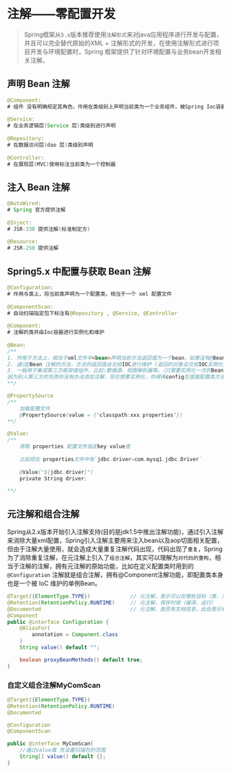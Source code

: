 

# 注解——零配置开发

>Spring框架从`5.x`版本推荐使用`注解形式`来对java应用程序进行开发与配置，并且可以完全替代原始的XML + 注解形式的开发，在使用注解形式进行项目开发与环境配置时，Spring 框架提供了针对环境配置与业务bean开发相关注解。

## 声明 Bean 注解 

```java
@Component:		
# 组件 没有明确规定其角色，作用在类级别上声明当前类为一个业务组件，被Spring Ioc容器维护
    
@Service:		
# 在业务逻辑层(Service 层)类级别进行声明
    
@Repository:	
# 在数据访问层(dao 层)类级别声明
    
@Controller:	
# 在展现层(MVC)使用标注当前类为一个控制器
```



## 注入 Bean 注解

```java
@AutoWired: 	
# Spring 官方提供注解
    
@Inject: 		
# JSR-330 提供注解(标准制定方)
    
@Resource: 		
# JSR-250 提供注解
```





## Spring5.x 中配置与获取 Bean 注解

```java
@Configuration:	
# 作用与类上，将当前类声明为一个配置类，相当于一个 xml 配置文件
    
@ComponentScan:	
# 自动扫描指定包下标注有@Repository , @Service, @Controller
    
@Component:		
# 注解的类并由Ioc容器进行实例化和维护
    
@Bean:
/**
1. 作用于方法上，相当于xml文件中<bean>声明当前方法返回值为一个bean，如果没有@Bean，那么多次调用方法会创建多个对象。而加入了@Bean，无论调用多少次，永远只有一个对象。
2. 通过@Bean 注解的方法，方法的返回值会交给IOC进行维护 (返回的对象会交给IOC实例化，也是个单例)。
3. 一般用于集成第三方框架或组件，比如:数据源、视图解析器等。（只需要实例化一次的Bean对象）
因为别人第三方的东西你没有办法添加注解，现在想要实例化，你得再config包里面配置类方法中return new 对象(); 但是每次new都是一个新的，所以加上@Bean，交给IOC。
**/

@PropertySource
/** 
	加载配置文件
	@PropertySource(value = {"classpath:xxx.properties"})
**/

@Value:	
/**
	获取 properties 配置文件指定key value值
	
	比如现在 properties文件中有`jdbc.driver=com.mysq1.jdbc.Driver`
	
	@Value("${jdbc.driver}")
	private String driver;

**/
```



## 元注解和组合注解

Spring从2.x版本开始引入注解支持(目的是jdk1.5中推出注解功能)，通过引入注解来消除大量xml配置，Spring引入注解主要用来注入bean以及aop切面相关配置，但由于注解大量使用，就会造成大量重复注解代码出现，代码出现了`重复`，Spring 为了消除重复注解，在元注解上引入了`组合注解`，其实可以理解为`对代码的重构`，相当于注解的注解，拥有元注解的原始功能，比如在定义配置类时用到的 `@Configuration` 注解就是组合注解，拥有@Component注解功能，即配置类本身也是一个被 IoC 维护的单例Bean。

```java
@Target({ElementType.TYPE})				// 元注解，表示可以在哪些目标（类，方法，字段）上用
@Retention(RetentionPolicy.RUNTIME)		// 元注解，保存时效（编译，运行）
@Documented								// 元注解，是否有文档信息，此处表示有
@Component
public @interface Configuration {
    @AliasFor(
        annotation = Component.class
    )
    String value() default "";

    boolean proxyBeanMethods() default true;
}
```



### 自定义组合注解MyComScan

```java
@Target({ElementType.TYPE})
@Retention(RetentionPolicy.RUNTIME)
@Documented

@Configuration
@ComponentScan

public @interface MyComScan{
    //通过value属 性设置扫描包的范围
	String[] value() default {};
}
```

